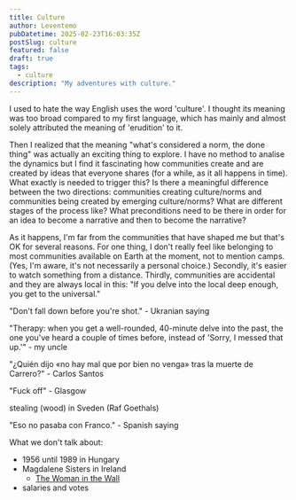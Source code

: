 ```yaml
---
title: Culture
author: Leventemo
pubDatetime: 2025-02-23T16:03:35Z
postSlug: culture
featured: false
draft: true
tags:
  - culture
description: "My adventures with culture."
---
```


I used to hate the way English uses the word 'culture'. I thought its meaning was too broad compared to my first language, which has mainly and almost solely attributed the meaning of 'erudition' to it.

Then I realized that the meaning "what's considered a norm, the done thing" was actually an exciting thing to explore. I have no method to analise the dynamics but I find it fascinating how communities create and are created by ideas that everyone shares (for a while, as it all happens in time). What exactly is needed to trigger this? Is there a meaningful difference between the two directions: communities creating culture/norms and communities being created by emerging culture/norms? What are different stages of the process like? What preconditions need to be there in order for an idea to become a narrative and then to become the narrative?

As it happens, I'm far from the communities that have shaped me but that's OK for several reasons. For one thing, I don't really feel like belonging to most communities available on Earth at the moment, not to mention camps. (Yes, I'm aware, it's not necessarily a personal choice.) Secondly, it's easier to watch something from a distance. Thirdly, communities are accidental and they are always local in this: "If you delve into the local deep enough, you get to the universal."

"Don't fall down before you're shot." - Ukranian saying

"Therapy: when you get a well-rounded, 40-minute delve into the past, the one you've heard a couple of times before, instead of 'Sorry, I messed that up.'" - my uncle

"¿Quién dijo «no hay mal que por bien no venga» tras la muerte de Carrero?" - Carlos Santos

"Fuck off" - Glasgow

stealing (wood) in Sveden (Raf Goethals)

"Eso no pasaba con Franco." - Spanish saying

What we don't talk about:
* 1956 until 1989 in Hungary
* Magdalene Sisters in Ireland
  + [The Woman in the Wall](https://www.theguardian.com/tv-and-radio/2023/aug/09/deplorable-places-why-one-bbc-drama-is-shedding-light-on-irelands-church-run-abuse-factorie)
* salaries and votes
